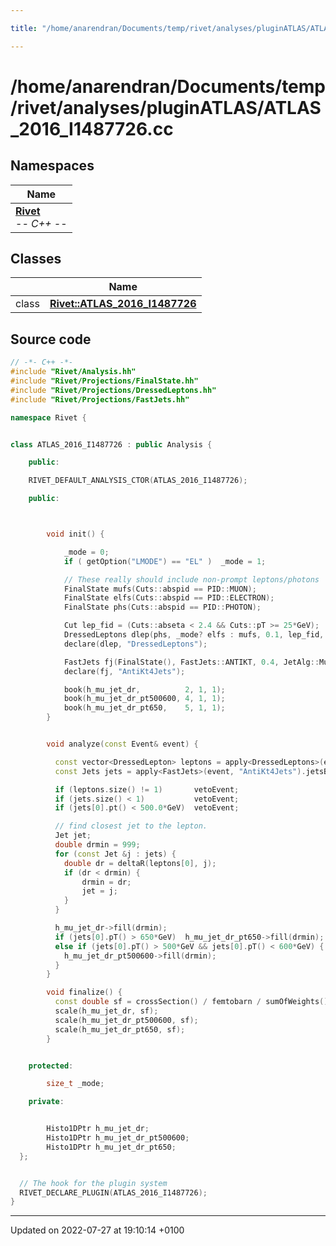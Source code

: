 ```yaml
---

title: "/home/anarendran/Documents/temp/rivet/analyses/pluginATLAS/ATLAS_2016_I1487726.cc"

---
```


# /home/anarendran/Documents/temp/rivet/analyses/pluginATLAS/ATLAS_2016_I1487726.cc



## Namespaces

| Name           |
| -------------- |
| **[Rivet](http://example.org/namespaces/namespacerivet/)** <br>-*- C++ -*-  |

## Classes

|                | Name           |
| -------------- | -------------- |
| class | **[Rivet::ATLAS_2016_I1487726](http://example.org/classes/classrivet_1_1atlas__2016__i1487726/)**  |




## Source code

```cpp
// -*- C++ -*-
#include "Rivet/Analysis.hh"
#include "Rivet/Projections/FinalState.hh"
#include "Rivet/Projections/DressedLeptons.hh"
#include "Rivet/Projections/FastJets.hh"

namespace Rivet {


class ATLAS_2016_I1487726 : public Analysis {

    public:

    RIVET_DEFAULT_ANALYSIS_CTOR(ATLAS_2016_I1487726);

    public:



        void init() {

            _mode = 0;
            if ( getOption("LMODE") == "EL" )  _mode = 1;

            // These really should include non-prompt leptons/photons
            FinalState mufs(Cuts::abspid == PID::MUON);
            FinalState elfs(Cuts::abspid == PID::ELECTRON);
            FinalState phs(Cuts::abspid == PID::PHOTON);

            Cut lep_fid = (Cuts::abseta < 2.4 && Cuts::pT >= 25*GeV);
            DressedLeptons dlep(phs, _mode? elfs : mufs, 0.1, lep_fid, true);
            declare(dlep, "DressedLeptons");

            FastJets fj(FinalState(), FastJets::ANTIKT, 0.4, JetAlg::Muons::NONE, JetAlg::Invisibles::NONE);
            declare(fj, "AntiKt4Jets");

            book(h_mu_jet_dr,          2, 1, 1);
            book(h_mu_jet_dr_pt500600, 4, 1, 1);
            book(h_mu_jet_dr_pt650,    5, 1, 1);
        }


        void analyze(const Event& event) {

          const vector<DressedLepton> leptons = apply<DressedLeptons>(event, "DressedLeptons").dressedLeptons();
          const Jets jets = apply<FastJets>(event, "AntiKt4Jets").jetsByPt(Cuts::pT >= 100*GeV && Cuts::abseta <= 2.1);

          if (leptons.size() != 1)       vetoEvent;
          if (jets.size() < 1)           vetoEvent;
          if (jets[0].pt() < 500.0*GeV)  vetoEvent;

          // find closest jet to the lepton.
          Jet jet;
          double drmin = 999;
          for (const Jet &j : jets) {
            double dr = deltaR(leptons[0], j);
            if (dr < drmin) {
                drmin = dr;
                jet = j;
            }
          }

          h_mu_jet_dr->fill(drmin);
          if (jets[0].pT() > 650*GeV)  h_mu_jet_dr_pt650->fill(drmin);
          else if (jets[0].pT() > 500*GeV && jets[0].pT() < 600*GeV) {
            h_mu_jet_dr_pt500600->fill(drmin);
          }
        }

        void finalize() {
          const double sf = crossSection() / femtobarn / sumOfWeights();
          scale(h_mu_jet_dr, sf);
          scale(h_mu_jet_dr_pt500600, sf);
          scale(h_mu_jet_dr_pt650, sf);
        }


    protected:

        size_t _mode;

    private:


        Histo1DPtr h_mu_jet_dr;
        Histo1DPtr h_mu_jet_dr_pt500600;
        Histo1DPtr h_mu_jet_dr_pt650;
  };


  // The hook for the plugin system
  RIVET_DECLARE_PLUGIN(ATLAS_2016_I1487726);
}
```


-------------------------------

Updated on 2022-07-27 at 19:10:14 +0100
